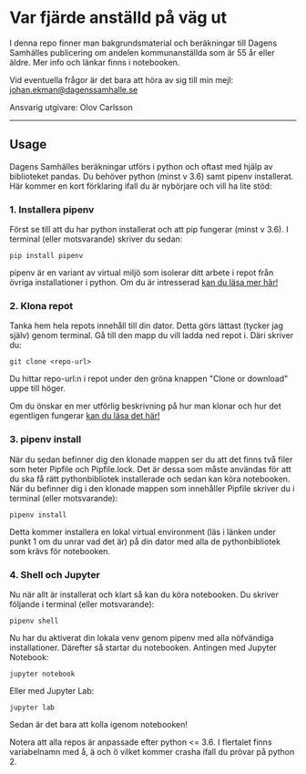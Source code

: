 # Var fjärde anställd på väg ut

I denna repo finner man bakgrundsmaterial och beräkningar till Dagens Samhälles publicering om andelen kommunanställda som är 55 år eller äldre.  Mer info och länkar finns i notebooken.

Vid eventuella frågor är det bara att höra av sig till min mejl: johan.ekman@dagenssamhalle.se

Ansvarig utgivare: Olov Carlsson


***


## Usage

Dagens Samhälles beräkningar utförs i python och oftast med hjälp av biblioteket pandas. Du behöver python (minst v 3.6) samt pipenv installerat. Här kommer en kort förklaring ifall du är nybörjare och vill ha lite stöd:

### 1. Installera pipenv

Först se till att du har python installerat och att pip fungerar (minst v 3.6). I terminal (eller motsvarande) skriver du sedan:

`pip install pipenv`

pipenv är en variant av virtual miljö som isolerar ditt arbete i repot från övriga installationer i python. Om du är intresserad [kan du läsa mer här!](https://realpython.com/pipenv-guide/)


### 2. Klona repot

Tanka hem hela repots innehåll till din dator. Detta görs lättast (tycker jag själv) genom terminal. Gå till den mapp du vill ladda ned repot i. Däri skriver du:

`git clone <repo-url>`

Du hittar repo-url:n i repot under den gröna knappen "Clone or download" uppe till höger.


Om du önskar en mer utförlig beskrivning på hur man klonar och hur det egentligen fungerar [kan du läsa det här!](https://www.atlassian.com/git/tutorials/setting-up-a-repository/git-clone)

### 3. pipenv install

När du sedan befinner dig den klonade mappen ser du att det finns två filer som heter Pipfile och Pipfile.lock. Det är dessa som måste användas för att du ska få rätt pythonbibliotek installerade och sedan kan köra notebooken. När du befinner dig i den klonade mappen som innehåller Pipfile skriver du i terminal (eller motsvarande):

`pipenv install`

Detta kommer installera en lokal virtual environment (läs i länken under punkt 1 om du unrar vad det är) på din dator med alla de pythonbibliotek som krävs för notebooken. 

### 4. Shell och Jupyter

Nu när allt är installerat och klart så kan du köra notebooken. Du skriver följande i terminal (eller motsvarande):

`pipenv shell`

Nu har du aktiverat din lokala venv genom pipenv med alla nöfvändiga installationer. Därefter så startar du notebooken. Antingen med Jupyter Notebook:

`jupyter notebook`

Eller med Jupyter Lab:

`jupyter lab`

Sedan är det bara att kolla igenom notebooken!


Notera att alla repos är anpassade efter python <= 3.6. I flertalet finns variabelnamn med å, ä och ö vilket kommer crasha ifall du prövar på python 2.



